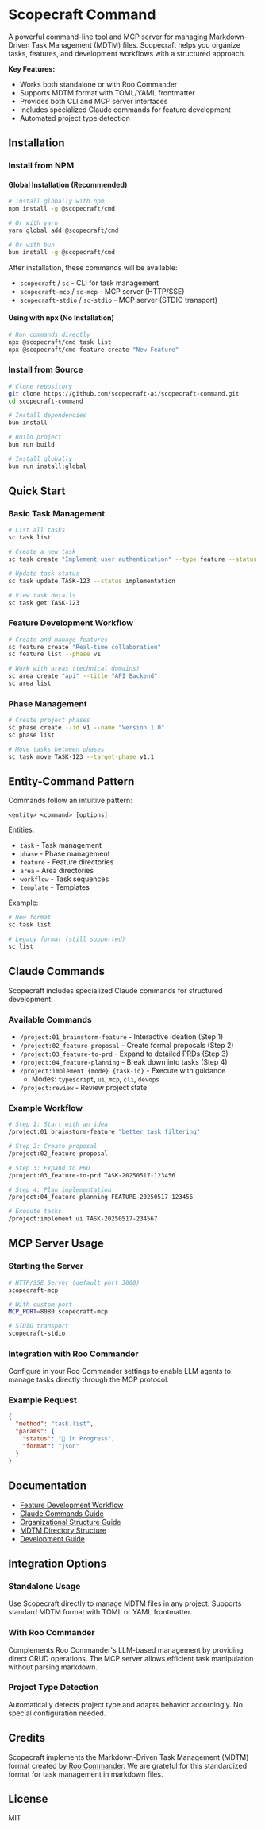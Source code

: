 # Scopecraft Command

A powerful command-line tool and MCP server for managing Markdown-Driven Task Management (MDTM) files. Scopecraft helps you organize tasks, features, and development workflows with a structured approach.

**Key Features:**
* Works both standalone or with Roo Commander
* Supports MDTM format with TOML/YAML frontmatter
* Provides both CLI and MCP server interfaces
* Includes specialized Claude commands for feature development
* Automated project type detection

## Installation

### Install from NPM

#### Global Installation (Recommended)

```bash
# Install globally with npm
npm install -g @scopecraft/cmd

# Or with yarn
yarn global add @scopecraft/cmd

# Or with bun
bun install -g @scopecraft/cmd
```

After installation, these commands will be available:
- `scopecraft` / `sc` - CLI for task management
- `scopecraft-mcp` / `sc-mcp` - MCP server (HTTP/SSE)
- `scopecraft-stdio` / `sc-stdio` - MCP server (STDIO transport)

#### Using with npx (No Installation)

```bash
# Run commands directly
npx @scopecraft/cmd task list
npx @scopecraft/cmd feature create "New Feature"
```

### Install from Source

```bash
# Clone repository
git clone https://github.com/scopecraft-ai/scopecraft-command.git
cd scopecraft-command

# Install dependencies
bun install

# Build project
bun run build

# Install globally
bun run install:global
```

## Quick Start

### Basic Task Management

```bash
# List all tasks
sc task list

# Create a new task
sc task create "Implement user authentication" --type feature --status planning

# Update task status
sc task update TASK-123 --status implementation

# View task details
sc task get TASK-123
```

### Feature Development Workflow

```bash
# Create and manage features
sc feature create "Real-time collaboration"
sc feature list --phase v1

# Work with areas (technical domains)
sc area create "api" --title "API Backend"
sc area list
```

### Phase Management

```bash
# Create project phases
sc phase create --id v1 --name "Version 1.0"
sc phase list

# Move tasks between phases
sc task move TASK-123 --target-phase v1.1
```

## Entity-Command Pattern

Commands follow an intuitive pattern:
```
<entity> <command> [options]
```

Entities:
- `task` - Task management
- `phase` - Phase management
- `feature` - Feature directories
- `area` - Area directories
- `workflow` - Task sequences
- `template` - Templates

Example:
```bash
# New format
sc task list

# Legacy format (still supported)
sc list
```

## Claude Commands

Scopecraft includes specialized Claude commands for structured development:

### Available Commands

- `/project:01_brainstorm-feature` - Interactive ideation (Step 1)
- `/project:02_feature-proposal` - Create formal proposals (Step 2)
- `/project:03_feature-to-prd` - Expand to detailed PRDs (Step 3)
- `/project:04_feature-planning` - Break down into tasks (Step 4)
- `/project:implement {mode} {task-id}` - Execute with guidance
  - Modes: `typescript`, `ui`, `mcp`, `cli`, `devops`
- `/project:review` - Review project state

### Example Workflow

```bash
# Step 1: Start with an idea
/project:01_brainstorm-feature "better task filtering"

# Step 2: Create proposal
/project:02_feature-proposal

# Step 3: Expand to PRD
/project:03_feature-to-prd TASK-20250517-123456

# Step 4: Plan implementation
/project:04_feature-planning FEATURE-20250517-123456

# Execute tasks
/project:implement ui TASK-20250517-234567
```

## MCP Server Usage

### Starting the Server

```bash
# HTTP/SSE Server (default port 3000)
scopecraft-mcp

# With custom port
MCP_PORT=8080 scopecraft-mcp

# STDIO transport
scopecraft-stdio
```

### Integration with Roo Commander

Configure in your Roo Commander settings to enable LLM agents to manage tasks directly through the MCP protocol.

### Example Request

```json
{
  "method": "task.list",
  "params": {
    "status": "🔵 In Progress",
    "format": "json"
  }
}
```

## Documentation

- [Feature Development Workflow](docs/feature-development-workflow.md)
- [Claude Commands Guide](docs/claude-commands-guide.md)
- [Organizational Structure Guide](docs/organizational-structure-guide.md)
- [MDTM Directory Structure](docs/mdtm-directory-structure.md)
- [Development Guide](docs/DEVELOPMENT.md)

## Integration Options

### Standalone Usage

Use Scopecraft directly to manage MDTM files in any project. Supports standard MDTM format with TOML or YAML frontmatter.

### With Roo Commander

Complements Roo Commander's LLM-based management by providing direct CRUD operations. The MCP server allows efficient task manipulation without parsing markdown.

### Project Type Detection

Automatically detects project type and adapts behavior accordingly. No special configuration needed.

## Credits

Scopecraft implements the Markdown-Driven Task Management (MDTM) format created by [Roo Commander](https://github.com/jezweb/roo-commander). We are grateful for this standardized format for task management in markdown files.

## License

MIT